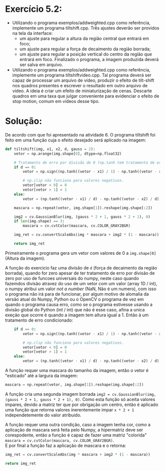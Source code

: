 # Exercício 5.2:
 - Utilizando o programa exemplos/addweighted.cpp como referência, implemente um programa tiltshift.cpp. Três ajustes deverão ser providos na tela da interface:
   - um ajuste para regular a altura da região central que entrará em foco;
   - um ajuste para regular a força de decaimento da região borrada;
   - um ajuste para regular a posição vertical do centro da região que entrará em foco. Finalizado o programa, a imagem produzida deverá ser salva em arquivo.
 - Utilizando o programa exemplos/addweighted.cpp como referência, implemente um programa tiltshiftvideo.cpp. Tal programa deverá ser capaz de processar um arquivo de vídeo, produzir o efeito de tilt-shift nos quadros presentes e escrever o resultado em outro arquivo de vídeo. A ideia é criar um efeito de miniaturização de cenas. Descarte quadros em uma taxa que julgar conveniente para evidenciar o efeito de stop motion, comum em vídeos desse tipo.
# Solução:  
De acordo com que foi apresentado na atividade 6. O programa tiltshift foi feito em uma função cuja o efeito desejado será aplicado na imagem:
```Python
def tiltshift(img, x1, x2, d, gauss = 2):
    vetor = np.arange(img.shape[0], dtype=np.float32)

    # Tratamento de erro por divisão de 0 (np.tanh tem tratamento de erro! Verifique as funcoes universais do numpy)
    if d == 0:
        vetor = np.sign((np.tanh((vetor - x1) / 1) - np.tanh((vetor - x2) / 1)) - 1)

        # np.clip não funciona para valores negativos.
        vetor[vetor < 0] = 0
        vetor[vetor > 1] = 1
    else:
        vetor = (np.tanh((vetor - x1) / d) - np.tanh((vetor - x2) / d)) / 2

    mascara = np.repeat(vetor, img.shape[1]).reshape(img.shape[:2])

    img2 = cv.GaussianBlur(img, (gauss * 2 + 1, gauss * 2 + 1), 0)
    if len(img.shape) == 3:
        mascara = cv.cvtColor(mascara, cv.COLOR_GRAY2BGR)

    img_ret = cv.convertScaleAbs(img * mascara + img2 * (1 - mascara))

    return img_ret
```
Primeiramente o programa gera um vetor com valores de 0 a `img.shape[0]` (Altura da imagem).  

A função do exercicio faz uma divisão de `d` (força de decaimento da região borrada), quando for zero apesar de ter tratamento de erro por divisão de zero por uso de funcoes universais do numpy, neste caso quando fazemdos divisão atravez do uso de um vetor com um valor (array 1D / int), o numpy atribui um valor *not a number* (NaN, Não é um numero), com isso o programa não irá para de funcionar, por algum motivo de alomalia da versão atual do Numpy, Python ou o OpenCV o programa de vez em quando o programa causa erro, como se o programa estivesse usando a divisão global do Python (int / int) que não é esse caso, afina a unica exeção que ocorre é quando a imagem tem altura igual a 1. Então à um tratamento de erro condicionado:
```Python
    if d == 0:
        vetor = np.sign((np.tanh((vetor - x1) / 1) - np.tanh((vetor - x2) / 1)) - 1)

        # np.clip não funciona para valores negativos.
        vetor[vetor < 0] = 0
        vetor[vetor > 1] = 1
    else:
        vetor = (np.tanh((vetor - x1) / d) - np.tanh((vetor - x2) / d)) / 2
```  

A função requer uma mascara do tamanho da imagem, então o vetor é "esticado" até a largura da imagem:  
```Python
mascara = np.repeat(vetor, img.shape[1]).reshape(img.shape[:2])
```  

A função cria uma segunda imagem borrada `img2 = cv.GaussianBlur(img, (gauss * 2 + 1, gauss * 2 + 1), 0)`. Como esta função só aceita valores impares, devido a matriz ter que por obrigação um centro, então é aplicado uma função que retorna valores inerentemente impar `x * 2 + 1` independetemente do valor atribuido.  

A função requer uma outra condição, caso a imagem tenha cor, como a aplicação de mascara será feita pelo Numpy, a hipermatriz deve ser corespodente, então a função é capaz de fazer uma matriz "colorida" `mascara = cv.cvtColor(mascara, cv.COLOR_GRAY2BGR)`.  
 E por final a função faz a aplicação de mascara e o retorna:
 ```Python
 img_ret = cv.convertScaleAbs(img * mascara + img2 * (1 - mascara))
 
 return img_ret
 ```
